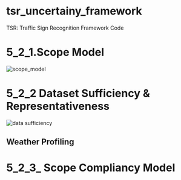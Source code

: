 # tsr_uncertainy_framework
TSR: Traffic Sign Recognition Framework Code

# 5_2_1.Scope Model 

![scope_model](https://github.com/luciaeveberger/tsr_uncertainy_framework/blob/master/design_figures/scope_model.png) 

# 5_2_2 Dataset Sufficiency & Representativeness
![data sufficiency](https://github.com/luciaeveberger/tsr_uncertainy_framework/blob/master/design_figures/analyze_representativeness_sufficiency.png) 


## Weather Profiling 

# 5_2_3_ Scope Compliancy Model
